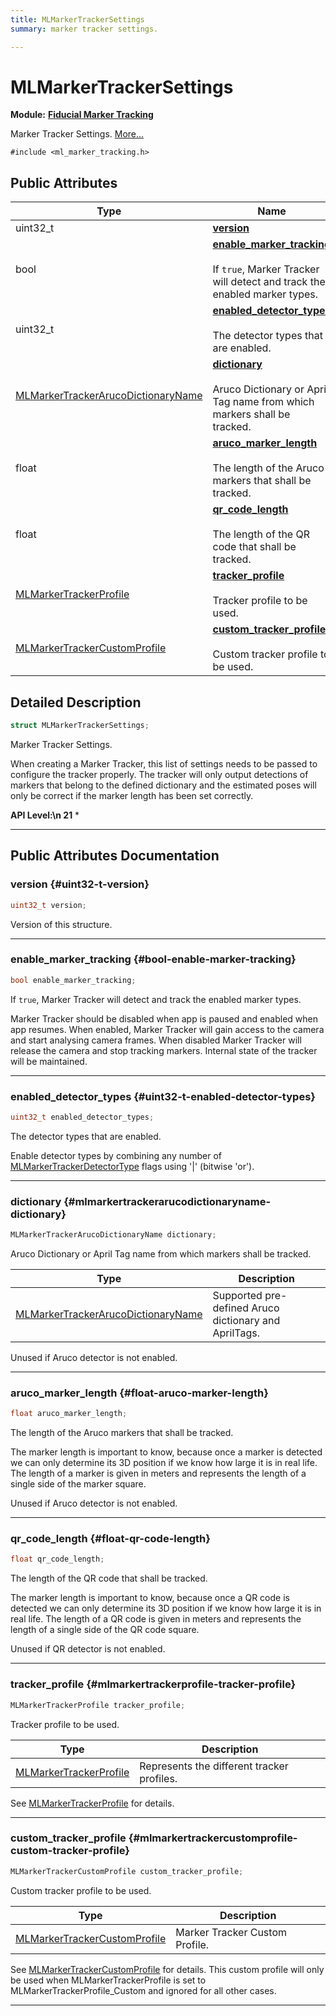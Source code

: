 ```yaml
---
title: MLMarkerTrackerSettings
summary: marker tracker settings. 

---
```


# MLMarkerTrackerSettings

**Module:** **[Fiducial Marker Tracking](/api-ref/api/Modules/group___marker_tracking/group___marker_tracking.md)**



Marker Tracker Settings.  [More...](#detailed-description)


`#include <ml_marker_tracking.h>`

## Public Attributes

| Type           | Name           |
| -------------- | -------------- |
| uint32_t | **[version](/api-ref/api/Modules/group___marker_tracking/struct_m_l_marker_tracker_settings.md#uint32-t-version)**  |
| bool | **[enable_marker_tracking](/api-ref/api/Modules/group___marker_tracking/struct_m_l_marker_tracker_settings.md#bool-enable-marker-tracking)** <br></br>If `true`, Marker Tracker will detect and track the enabled marker types.  |
| uint32_t | **[enabled_detector_types](/api-ref/api/Modules/group___marker_tracking/struct_m_l_marker_tracker_settings.md#uint32-t-enabled-detector-types)** <br></br>The detector types that are enabled.  |
| [MLMarkerTrackerArucoDictionaryName](/api-ref/api/Modules/group___marker_tracking/group___marker_tracking.md#enums-mlmarkertrackerarucodictionaryname) | **[dictionary](/api-ref/api/Modules/group___marker_tracking/struct_m_l_marker_tracker_settings.md#mlmarkertrackerarucodictionaryname-dictionary)** <br></br>Aruco Dictionary or April Tag name from which markers shall be tracked.  |
| float | **[aruco_marker_length](/api-ref/api/Modules/group___marker_tracking/struct_m_l_marker_tracker_settings.md#float-aruco-marker-length)** <br></br>The length of the Aruco markers that shall be tracked.  |
| float | **[qr_code_length](/api-ref/api/Modules/group___marker_tracking/struct_m_l_marker_tracker_settings.md#float-qr-code-length)** <br></br>The length of the QR code that shall be tracked.  |
| [MLMarkerTrackerProfile](/api-ref/api/Modules/group___marker_tracking/group___marker_tracking.md#enums-mlmarkertrackerprofile) | **[tracker_profile](/api-ref/api/Modules/group___marker_tracking/struct_m_l_marker_tracker_settings.md#mlmarkertrackerprofile-tracker-profile)** <br></br>Tracker profile to be used.  |
| [MLMarkerTrackerCustomProfile](/api-ref/api/Modules/group___marker_tracking/struct_m_l_marker_tracker_custom_profile.md) | **[custom_tracker_profile](/api-ref/api/Modules/group___marker_tracking/struct_m_l_marker_tracker_settings.md#mlmarkertrackercustomprofile-custom-tracker-profile)** <br></br>Custom tracker profile to be used.  |

## Detailed Description

```cpp
struct MLMarkerTrackerSettings;
```

Marker Tracker Settings. 

When creating a Marker Tracker, this list of settings needs to be passed to configure the tracker properly. The tracker will only output detections of markers that belong to the defined dictionary and the estimated poses will only be correct if the marker length has been set correctly.




**API Level:\n 21**
  * 




-----------
## Public Attributes Documentation

### version {#uint32-t-version}

```cpp
uint32_t version;
```


Version of this structure. 





-----------

### enable_marker_tracking {#bool-enable-marker-tracking}

```cpp
bool enable_marker_tracking;
```

If `true`, Marker Tracker will detect and track the enabled marker types. 

Marker Tracker should be disabled when app is paused and enabled when app resumes. When enabled, Marker Tracker will gain access to the camera and start analysing camera frames. When disabled Marker Tracker will release the camera and stop tracking markers. Internal state of the tracker will be maintained. 





-----------

### enabled_detector_types {#uint32-t-enabled-detector-types}

```cpp
uint32_t enabled_detector_types;
```

The detector types that are enabled. 

Enable detector types by combining any number of [MLMarkerTrackerDetectorType](/api-ref/api/Modules/group___marker_tracking/group___marker_tracking.md#enum-mlmarkertrackerdetectortype) flags using '|' (bitwise 'or'). 





-----------

### dictionary {#mlmarkertrackerarucodictionaryname-dictionary}

```cpp
MLMarkerTrackerArucoDictionaryName dictionary;
```

Aruco Dictionary or April Tag name from which markers shall be tracked. 


| Type | Description |
|--|--|
| [MLMarkerTrackerArucoDictionaryName](/api-ref/api/Modules/group___marker_tracking/group___marker_tracking.md#enums-mlmarkertrackerarucodictionaryname) | Supported pre-defined Aruco dictionary and AprilTags.  |


Unused if Aruco detector is not enabled. 





-----------

### aruco_marker_length {#float-aruco-marker-length}

```cpp
float aruco_marker_length;
```

The length of the Aruco markers that shall be tracked. 

The marker length is important to know, because once a marker is detected we can only determine its 3D position if we know how large it is in real life. The length of a marker is given in meters and represents the length of a single side of the marker square.

Unused if Aruco detector is not enabled. 





-----------

### qr_code_length {#float-qr-code-length}

```cpp
float qr_code_length;
```

The length of the QR code that shall be tracked. 

The marker length is important to know, because once a QR code is detected we can only determine its 3D position if we know how large it is in real life. The length of a QR code is given in meters and represents the length of a single side of the QR code square.

Unused if QR detector is not enabled. 





-----------

### tracker_profile {#mlmarkertrackerprofile-tracker-profile}

```cpp
MLMarkerTrackerProfile tracker_profile;
```

Tracker profile to be used. 


| Type | Description |
|--|--|
| [MLMarkerTrackerProfile](/api-ref/api/Modules/group___marker_tracking/group___marker_tracking.md#enums-mlmarkertrackerprofile) | Represents the different tracker profiles.  |


See [MLMarkerTrackerProfile](/api-ref/api/Modules/group___marker_tracking/group___marker_tracking.md#enum-mlmarkertrackerprofile) for details. 





-----------

### custom_tracker_profile {#mlmarkertrackercustomprofile-custom-tracker-profile}

```cpp
MLMarkerTrackerCustomProfile custom_tracker_profile;
```

Custom tracker profile to be used. 


| Type | Description |
|--|--|
| [MLMarkerTrackerCustomProfile](/api-ref/api/Modules/group___marker_tracking/struct_m_l_marker_tracker_custom_profile.md) | Marker Tracker Custom Profile.  |


See [MLMarkerTrackerCustomProfile](/api-ref/api/Modules/group___marker_tracking/struct_m_l_marker_tracker_custom_profile.md) for details. This custom profile will only be used when MLMarkerTrackerProfile is set to MLMarkerTrackerProfile_Custom and ignored for all other cases. 





-----------

